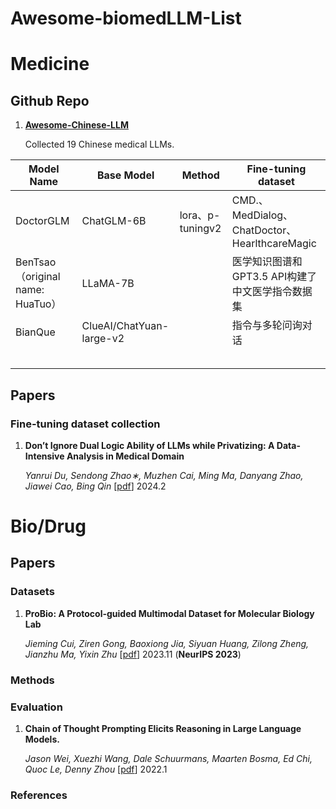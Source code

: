 # Awesome-biomedLLM-List


# Medicine

## Github Repo
1. [**Awesome-Chinese-LLM**](https://github.com/HqWu-HITCS/Awesome-Chinese-LLM?tab=readme-ov-file#%E5%8C%BB%E7%96%97)
   
   Collected 19 Chinese medical LLMs.


| Model Name                       | Base Model               | Method           | Fine-tuning dataset                              |
| -------------------------------- | ------------------------ | ---------------- | ------------------------------------------------ |
| DoctorGLM                        | ChatGLM-6B               | lora、p-tuningv2 | CMD.、 MedDialog、ChatDoctor、HearlthcareMagic   |
| BenTsao（original name: HuaTuo） | LLaMA-7B                 |                  | 医学知识图谱和GPT3.5 API构建了中文医学指令数据集 |
| BianQue                          | ClueAI/ChatYuan-large-v2 |                  | 指令与多轮问询对话                               |
|                                  |                          |                  |                                                  |
|                                  |                          |                  |                                                  |
|                                  |                          |                  |                                                  |
|                                  |                          |                  |                                                  |
|                                  |                          |                  |                                                  |

## Papers
### Fine-tuning dataset collection

1. **Don’t Ignore Dual Logic Ability of LLMs while Privatizing: A Data-Intensive Analysis in Medical Domain**

   *Yanrui Du, Sendong Zhao∗, Muzhen Cai, Ming Ma, Danyang Zhao, Jiawei Cao, Bing Qin* [[pdf](https://arxiv.org/pdf/2309.04198)] 2024.2
  
# Bio/Drug



## Papers

### Datasets
1. **ProBio: A Protocol-guided Multimodal Dataset for Molecular Biology Lab**

   *Jieming Cui, Ziren Gong, Baoxiong Jia, Siyuan Huang, Zilong Zheng, Jianzhu Ma, Yixin Zhu* [[pdf](https://arxiv.org/abs/2311.00556)] 2023.11 (**NeurIPS 2023**)

### Methods

### Evaluation


1. **Chain of Thought Prompting Elicits Reasoning in Large Language Models.**

   *Jason Wei, Xuezhi Wang, Dale Schuurmans, Maarten Bosma, Ed Chi, Quoc Le, Denny Zhou* [[pdf](https://arxiv.org/abs/2201.11903)] 2022.1


### References

